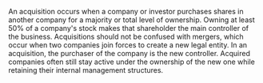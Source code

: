 An acquisition occurs when a company or investor purchases shares in another company for a majority or total level of ownership. Owning at least 50% of a company's stock makes that shareholder the main controller of the business.  Acquisitions should not be confused with mergers, which occur when two companies join forces to create a new legal entity. In an acquisition, the purchaser of the company is the new controller. Acquired companies often still stay active under the ownership of the new one while retaining their internal management structures.
